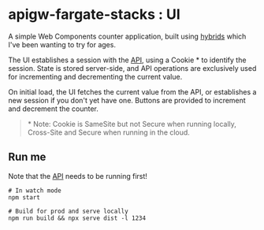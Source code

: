 # apigw-fargate-stacks : UI

A simple Web Components counter application, built using [hybrids](https://hybrids.js.org) which I've been wanting to
try for ages.

The UI establishes a session with the [API](../api/README.md), using a Cookie \* to identify the session. State is stored
server-side, and API operations are exclusively used for incrementing and decrementing the current value.

On initial load, the UI fetches the current value from the API, or establishes a new session if you don't yet have one.
Buttons are provided to increment and decrement the counter.

> \* Note: Cookie is SameSite but not Secure when running locally, Cross-Site and Secure when running in the cloud.

## Run me

Note that the [API](../api/README.md) needs to be running first!

```
# In watch mode
npm start

# Build for prod and serve locally
npm run build && npx serve dist -l 1234
```

